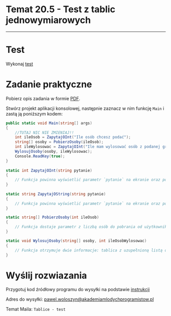 # Temat 20.5 - Test z tablic jednowymiarowych

---

# Test
Wykonaj [test](http://bit.ly/AkademiaMP_P1T4)

# Zadanie praktyczne 

Pobierz opis zadania w formie [PDF](T20_5_Materiały.pdf).

Stwórz projekt aplikacji konsolowej, następnie zaznacz w nim funkcję `Main` i zastą ją poniższym kodem:

```csharp
public static void Main(string[] args)
{
    //TUTAJ NIC NIE ZMIENIAJ!!
	int ileOsob = ZapytajOInt("Ile osób chcesz podać");
	string[] osoby = PobierzOsoby(ileOsob);
	int ileWylosowac = ZapytajOInt("Ile mam wylosować osób z podanej grupy");
	WylosujOsoby(osoby, ileWylosowac);
	Console.ReadKey(true);
}
		
static int ZapytajOInt(string pytanie)
{
    // Funkcja powinna wyświetlić parametr `pytanie` na ekranie oraz pobrać od użytkownika liczbę i zwrócić.
}
				
static string ZapytajOString(string pytanie)
{
    // Funkcja powinna wyświetlić parametr `pytanie` na ekranie oraz pobrać od użytkownika tekst i go zwrócić.
}

static string[] PobierzOsoby(int ileOsob)
{
    // Funkcja dostaje parametr z liczbą osób do pobrania od użytkownika (parametr: ileOsob). W tej funkcji stwórz tablicę o zadanym rozmiarze, następnie w pętli FOR uzupełnij dane w tablicy i zwróć uzupełnioną tablicę jako wynik działania funkcji
}

static void WylosujOsoby(string[] osoby, int ileOsobWylosowac)
{
	// Funkcja otrzymuje dwie informacje: tablica z uzupełnioną listą osób, oraz informacje o tym ile osób powinna wylosować. Najpierw stwórz obiekt do losowania, a następnie wykonaj w pętli losowanie tyle razy ile osób należy wylosować. Musisz wylosować konkretny numer w tablicy więc losowanie powinno odbyć się od 0 do rozmiaru tablicy (np. osoby.Lengt).
}
```

# Wyślij rozwiazania

Przygotuj kod źródłowy programu do wysyłki na podstawie [instrukcji](../ZdalneInstrukcja#wysyłanie-projektu-aplikacji-konsolowej)

Adres do wysyłki: [pawel.woloszyn@akademiamlodychprogramistow.pl](mailto:pawel.woloszyn@akademiamlodychprogramistow.pl)

Temat Maila: `Tablice - test`